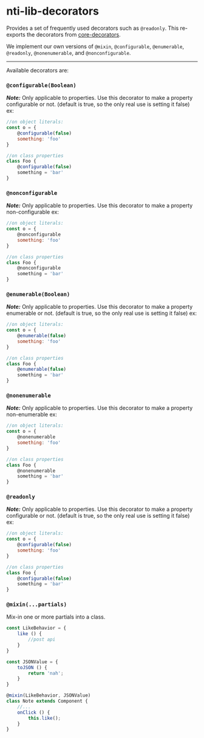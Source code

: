# nti-lib-decorators

Provides a set of frequently used decorators such as `@readonly`. This re-exports the decorators from [core-decorators](https://www.npmjs.com/package/core-decorators).

We implement our own versions of `@mixin`, `@configurable`, `@enumerable`, `@readonly`, `@nonenumerable`, and `@nonconfigurable`.

-------------
Available decorators are:

### `@configurable(Boolean)`
***Note:*** Only applicable to properties.
Use this decorator to make a property configurable or not. (default is true, so the only real use is setting it false)
ex:
```js
//on object literals:
const o = {
	@configurable(false)
	something: 'foo'
}

//on class properties
class Foo {
	@configurable(false)
	something = 'bar'
}
```
### `@nonconfigurable`
***Note:*** Only applicable to properties.
Use this decorator to make a property non-configurable
ex:
```js
//on object literals:
const o = {
	@nonconfigurable
	something: 'foo'
}

//on class properties
class Foo {
	@nonconfigurable
	something = 'bar'
}
```

### `@enumerable(Boolean)`
***Note:*** Only applicable to properties.
Use this decorator to make a property enumerable or not. (default is true, so the only real use is setting it false)
ex:
```js
//on object literals:
const o = {
	@enumerable(false)
	something: 'foo'
}

//on class properties
class Foo {
	@enumerable(false)
	something = 'bar'
}
```

### `@nonenumerable`
***Note:*** Only applicable to properties.
Use this decorator to make a property non-enumerable
ex:
```js
//on object literals:
const o = {
	@nonenumerable
	something: 'foo'
}

//on class properties
class Foo {
	@nonenumerable
	something = 'bar'
}
```
### `@readonly`
***Note:*** Only applicable to properties.
Use this decorator to make a property configurable or not. (default is true, so the only real use is setting it false)
ex:
```js
//on object literals:
const o = {
	@configurable(false)
	something: 'foo'
}

//on class properties
class Foo {
	@configurable(false)
	something = 'bar'
}
```

### `@mixin(...partials)`
Mix-in one or more partials into a class.

```js
const LikeBehavior = {
	like () {
		//post api
	}
}

const JSONValue = {
	toJSON () {
		return 'nah';
	}
}

@mixin(LikeBehavior, JSONValue)
class Note extends Component {
	//...
	onClick () {
		this.like();
	}
}
```
